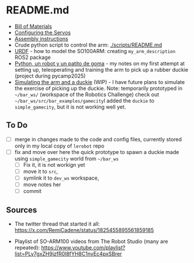 # README.md

* [Bill of Materials](./BOM.md)
* [Configuring the Servos](./Configuring_the_Servos.md)
* [Assembly instructions](./Assembly.md)
* Crude python script to control the arm: [./scripts/README.md](./scripts/README.md)
* [URDF](./URDF.md) - how to model the SO100ARM: creating `my_arm_description` ROS2 package
* [Python, un robot y un patito de goma](./pycamp.md) - my notes on my first attempt at setting up, teleoperating and training the arm to pick up a rubber duckie (project during pycamp2025)
* [Simulating the arm and a duckie](./duckie.md) (WIP) - I have future plans to simulate the exercise of picking up the duckie. Note: temporarily prototyped in `~/bar_ws/` (workspace of the Robotics Challenge) check out `~/bar_ws/src/bar_examples/gamecity`I added the `duckie` to `simple_gamecity`, but it is not working well yet.

## To Do

- [ ] merge in changes made to the code and config files, currently stored only in my local copy of `lerobot` repo
- [ ] fix and move over here the quick prototype to spawn a duckie made using `simple_gamecity` world from `~/bar_ws`  
  - [ ] Fix it, it is not workign yet 
  - [ ] move it to `src`, 
  - [ ] symlink it to `dev_ws` workspace, 
  - [ ] move notes her
  - [ ] commit

## Sources

* The twitter thread that started it all: https://x.com/RemiCadene/status/1825455895561859185

* Playlist of SO-ARM100 videos from The Robot Studio (many are repeated): https://www.youtube.com/playlist?list=PLy7gxZH9jzfR0l8fYH8C1nyEc4pxSBrer

